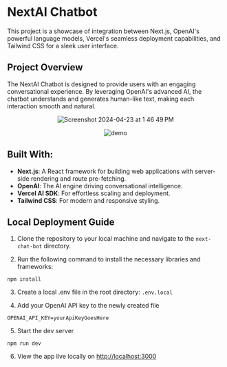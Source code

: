 # NextAI Chatbot

This project is a showcase of integration between Next.js, OpenAI's powerful language models, Vercel's seamless deployment capabilities, and Tailwind CSS for a sleek user interface.

## Project Overview

The NextAI Chatbot is designed to provide users with an engaging conversational experience. By leveraging OpenAI's advanced AI, the chatbot understands and generates human-like text, making each interaction smooth and natural.

<p align="center">
  <img src="https://github.com/NigelMarshal/next-chat-bot/assets/11574237/f50db868-529e-4fe5-942e-f6b02c84af88" alt="Screenshot 2024-04-23 at 1 46 49 PM">
</p>

<p align="center">
  <img src="https://github.com/NigelMarshal/next-chat-bot/assets/11574237/92f2b7cb-134a-40ce-aff9-d5c33bc63d91" alt="demo" />
</p>

## Built With:

- **Next.js**: A React framework for building web applications with server-side rendering and route pre-fetching.
- **OpenAI**: The AI engine driving conversational intelligence.
- **Vercel AI SDK**: For effortless scaling and deployment.
- **Tailwind CSS**: For modern and responsive styling.

## Local Deployment Guide

1. Clone the repository to your local machine and navigate to the `next-chat-bot` directory.

2. Run the following command to install the necessary libraries and frameworks:


```
npm install
```

3. Create a local .env file in the root directory: `.env.local`

4. Add your OpenAI API key to the newly created file

```
OPENAI_API_KEY=yourApiKeyGoesHere
```

5. Start the dev server

```
npm run dev
```

6. View the app live locally on [http://localhost:3000](http://localhost:3000)
